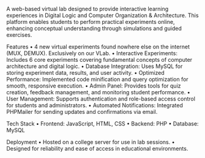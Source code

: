 A web-based virtual lab designed to provide interactive learning experiences in Digital Logic and Computer Organization & Architecture. This platform enables students to perform practical experiments online, enhancing conceptual understanding through simulations and guided exercises.



Features
	•	4 new virtual experiments found nowhere else on the internet (MUX, DEMUX). Exclusively on our VLab.
	•	Interactive Experiments: Includes 6 core experiments covering fundamental concepts of computer architecture and digital logic.
	•	Database Integration: Uses MySQL for storing experiment data, results, and user activity.
	•	Optimized Performance: Implemented code minification and query optimization for smooth, responsive execution.
	•	Admin Panel: Provides tools for quiz creation, feedback management, and monitoring student performance.
	•	User Management: Supports authentication and role-based access control for students and administrators.
	•	Automated Notifications: Integrated PHPMailer for sending updates and confirmations via email.

Tech Stack
	•	Frontend: JavaScript, HTML, CSS
	•	Backend: PHP
	•	Database: MySQL

Deployment
	•	Hosted on a college server for use in lab sessions.
	•	Designed for reliability and ease of access in educational environments.
